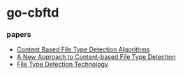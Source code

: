 # go-cbftd

### papers
- [Content Based File Type Detection Algorithms](http://citeseerx.ist.psu.edu/viewdoc/download?doi=10.1.1.67.6151&rep=rep1&type=pdf)
- [A New Approach to Content-based File Type Detection](https://arxiv.org/pdf/1002.3174.pdf)
- [File Type Detection Technology](http://micsymposium.org/mics_2005/papers/paper7.pdf)
